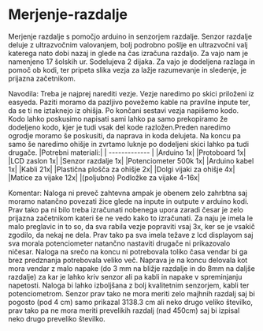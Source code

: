 # Merjenje-razdalje
Merjenje razdalje s pomočjo arduino in senzorjem razdalje.
Senzor razdalje deluje z ultrazvočnim valovanjem, bolj podrobno pošlje en ultrazvočni valj katerega nato dobi nazaj in glede na čas izračuna razdaljo.
Za vajo nam je namenjeno 17 šolskih ur.
Sodelujeva 2 dijaka.
Za vajo je dodeljena razlaga in pomoč ob kodi, ter pripeta slika vezja za lažje razumevanje in sledenje, je prijazna začetnikom.

Navodila:
Treba je najprej narediti vezje. Vezje naredimo po skici priloženi iz easyeda. Paziti moramo da pazljivo povežemo kable na pravilne inpute ter, da se ti ne iztaknejo iz ohišja. Po končani sestavi vezja napišemo kodo. Kodo lahko poskusimo napisati sami lahko pa samo prekopiramo že dodeljeno kodo, kjer je tudi vsak del kode razložen.Preden naredimo ogrodje moramo še poskusiti, da naprava in koda delujeta. Na koncu pa samo še naredimo ohišje in zvrtamo luknje po dodeljeni skici lahko pa tudi drugače.
|Potrebni materiali:|
| ------------- |
|Arduino 1x|
|Protoboard 1x|
|LCD zaslon 1x|
|Senzor razdalje 1x|
|Potenciometer 500k 1x|
|Arduino kabel 1x|
|Kabli 21x|
|Plastična plošča za ohišje 2x|
|Dolgi vijaki za ohišje 4x|
|Matice za vijake 12x|
|(poljubno) Podložke za vijake 4-16x|

Komentar:
Naloga ni preveč zahtevna ampak je obenem zelo zahrbtna saj moramo natančno povezati žice glede na inpute in outpute v arduino kodi. Prav tako pa ni bilo treba izračunati nobenega upora zaradi česar je zelo prijazna začetnikom kateri še ne vedo kako to izračunati.
Za naju je imela le malo preglavic in to so, da sva rabila vezje popraviti vsaj 3x, ker se je vsakič zgodilo, da nekaj ne dela. Prav tako pa sva imela težave z lcd displayom saj sva morala potenciometer natančno nastaviti drugače ni prikazovalo ničesar. Naloga na srečo na koncu ni potrebovala toliko časa vendar bi ga brez predznanja potrebovala veliko več. 
Naprava je na koncu delovala kot mora vendar z malo napake (do 3 mm na bližje razdalje in do 8mm na daljše razdalje) za kar je lahko kriv senzor ali pa kabli in napake v spreminjanju napetosti.
Naloga bi lahko izboljšana z bolj kvalitetnim senzorjem, kabli ter potenciometrom.
Senzor prav tako ne mora meriti zelo majhnih razdalj saj bi pogosto (pod 4 cm) samo prikazal 3138.3 cm ali neko drugo veliko številko, prav tako pa ne mora meriti prevelikih razdalj (nad 450cm) saj bi izpisal neko drugo preveliko številko.

